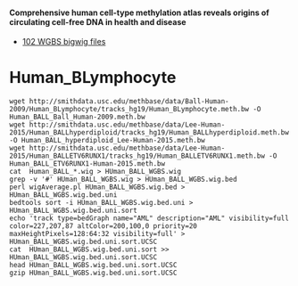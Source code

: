 #### Comprehensive human cell-type methylation atlas reveals origins of circulating cell-free DNA in health and disease

* [102 WGBS bigwig files](https://www.encodeproject.org/search/?type=Experiment&assay_title=WGBS&status=released&assembly=GRCh38&files.file_type=bigWig)



# Human_BLymphocyte
```
wget http://smithdata.usc.edu/methbase/data/Ball-Human-2009/Human_BLymphocyte/tracks_hg19/Human_BLymphocyte.meth.bw -O  Human_BALL_Ball_Human-2009.meth.bw
wget http://smithdata.usc.edu/methbase/data/Lee-Human-2015/Human_BALLhyperdiploid/tracks_hg19/Human_BALLhyperdiploid.meth.bw -O Human_BALL_hyperdiploid_Lee-Human-2015.meth.bw
wget http://smithdata.usc.edu/methbase/data/Lee-Human-2015/Human_BALLETV6RUNX1/tracks_hg19/Human_BALLETV6RUNX1.meth.bw -O Human_BALL_ETV6RUNX1-Human-2015.meth.bw
cat  Human_BALL_*.wig > HUman_BALL_WGBS.wig
grep -v '#' HUman_BALL_WGBS.wig > HUman_BALL_WGBS.wig.bed
perl wigAverage.pl HUman_BALL_WGBS.wig.bed > HUman_BALL_WGBS.wig.bed.uni
bedtools sort -i HUman_BALL_WGBS.wig.bed.uni > HUman_BALL_WGBS.wig.bed.uni.sort
echo 'track type=bedGraph name="AML" description="AML" visibility=full color=227,207,87 altColor=200,100,0 priority=20 maxHeightPixels=128:64:32 visibility=full' > HUman_BALL_WGBS.wig.bed.uni.sort.UCSC
cat  HUman_BALL_WGBS.wig.bed.uni.sort >> HUman_BALL_WGBS.wig.bed.uni.sort.UCSC
head HUman_BALL_WGBS.wig.bed.uni.sort.UCSC
gzip HUman_BALL_WGBS.wig.bed.uni.sort.UCSC
```

